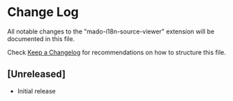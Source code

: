 # Change Log

All notable changes to the "mado-i18n-source-viewer" extension will be documented in this file.

Check [Keep a Changelog](http://keepachangelog.com/) for recommendations on how to structure this file.

## [Unreleased]

- Initial release